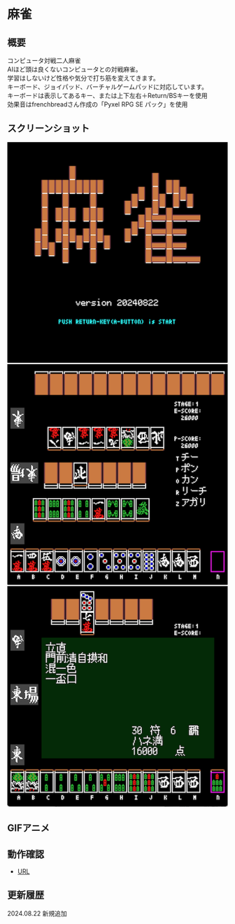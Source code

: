 # 麻雀

## 概要
コンピュータ対戦二人麻雀<BR>
AIほど頭は良くないコンピュータとの対戦麻雀。<BR>
学習はしないけど性格や気分で打ち筋を変えてきます。<BR>
キーボード、ジョイパッド、バーチャルゲームパッドに対応しています。<BR>
キーボードは表示してあるキー、または上下左右＋Return/BSキーを使用<BR>
効果音はfrenchbreadさん作成の「Pyxel RPG SE パック」を使用<BR>

## スクリーンショット
![SS](mj_title.png)  
![SS](mj_play.png)  
![SS](mj_result.png)  

## GIFアニメ

## 動作確認
- [URL](https://sanbunnoichi.web.fc2.com/pyxel/pyxelmj.html)

## 更新履歴
2024.08.22 新規追加
